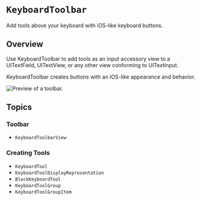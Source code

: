 # ``KeyboardToolbar``

Add tools above your keyboard with iOS-like keyboard buttons.

## Overview

Use KeyboardToolbar to add tools as an input accessory view to a UITextField, UITextView, or any other view conforming to UITextInput.

KeyboardToolbar creates buttons with an iOS-like appearance and behavior.

![Preview of a toolbar.](keyboard.png)

## Topics

### Toolbar

- ``KeyboardToolbarView``

### Creating Tools

- ``KeyboardTool``
- ``KeyboardToolDisplayRepresentation``
- ``BlockKeyboardTool``
- ``KeyboardToolGroup``
- ``KeyboardToolGroupItem``
